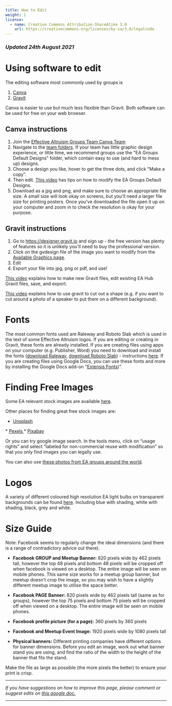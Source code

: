 ```yaml
---
title: How to Edit
weight: 1
license:
  - name: Creative Commons Attribution-ShareAlike 3.0
    url: https://creativecommons.org/licenses/by-sa/3.0/legalcode
---
```

### _Updated 24th August 2021_


# Using software to edit

The editing software most commonly used by groups is

1. <a target="_blank" href="https://www.canva.com/">Canva</a>
2. <a target="_blank" href="https://designer.gravit.io/">Gravit</a>

Canva is easier to use but much less flexible than Gravit. Both software can be used for free on your web browser. 

## Canva instructions
1. Join the <a target="_blank" href="https://www.canva.com/brand/join?token=VaqFCyMwnlpS0t9-sQeUMw&referrer=team-invite">Effective Altruism Groups Team Canva Team</a>
2. Navigate to the <a target="_blank" href="https://www.canva.com/teams/folders"> team folders</a>. If your team has little graphic design experience, or little time, we recommend groups use the "EA Groups Default Designs" folder, which contain easy to use (and hard to mess up) designs. 
3. Choose a design you like, hover to get the three dots, and click "Make a copy". 
4. Then edit. <a target="_blank" href="https://drive.google.com/file/d/1CkVgrB1NShsSuO80U_tFEFOfluwGgfpE/view?usp=sharing">This video</a> has tips on how to modify the EA Groups Default Designs. 
5. Download as a jpg and png, and make sure to choose an appropriate file size. A small size will look okay on screens, but you'll need a larger file size for printing posters. Once you've downloaded the file open it up on your computer and zoom in to check the resolution is okay for your purpose. 


## Gravit instructions

1. Go to <a target="_blank" href="https://designer.gravit.io/">https://designer.gravit.io</a> and sign up - the free version has plenty of features so it is unlikely you'll need to buy the professional version.
2. Click on the gvdesign file of the image you want to modify from the <a target="_blank" href="https://resources.eahub.org/graphics/editable-graphics/https://resources.eahub.org/graphics/editable-graphics/">Available Graphics page</a>.
4. Edit
5. Export your file into jpg, png or pdf, and use!


<a target="_blank" href="https://www.youtube.com/embed/ogkj3-H01ZQ">This video</a> explains how to make new Gravit files, edit existing EA Hub Gravit files, save, and export.


<a target="_blank" href="https://youtu.be/zO6TKGy72dA?t=103">This video</a> explains how to use gravit to cut out a shape (e.g. if you want to cut around a photo of a speaker to put them on a different background). 



# Fonts

The most common fonts used are Raleway and Roboto Slab which is used in the text of some Effective Altruism logos. If you are editing or creating in Gravit, these fonts are already installed. If you are creating files using apps on your computer (e.g. Publisher, Word) you need to download and install the fonts (<a target="_blank" href="https://www.fontsquirrel.com/fonts/raleway">download Raleway</a>, <a target="_blank" href="https://www.fontsquirrel.com/fonts/roboto-slab">download Roboto Slab</a>) - instructions <a target="_blank" href="https://www.fontsquirrel.com/help">here</a>. If you are creating files using Google Docs, you can use these fonts and more by installing the Google Docs add-on "<a target="_blank" href="https://gsuite.google.com/marketplace/app/extensis_fonts/568288816452">Extensis Fonts</a>)".





# Finding Free Images
Some EA relevant stock images are available <a target="_blank" href="https://drive.google.com/drive/folders/1_X29UbYnAkJNQAVUW-08mZKooZnF64Ad?usp=sharing">here</a>. 

Other places for finding great free stock images are:

* <a target="_blank" href="https://unsplash.com/">Unsplash</a>
* <a target="_blank" href="https://www.pexels.com/">Pexels</a>
* <a target="_blank" href="https://pixabay.com/">Pixabay</a>

Or you can try google image search. In the tools menu, click on “usage rights” and select “labeled for non-commercial reuse with modification” so that you only find images you can legally use.

You can also use <a target="_blank" href="https://photos.google.com/share/AF1QipMCOQyTAUS6de3uxpM0H-UkQX7dcplTgh1oWA1Fh1QPiBFF095g_nn1gD0BkvE-Hg?key=SmtYaDlTV1c2NTRIRmdjSHZ4Rm5YU1NhWFNjdkZB">these photos from EA groups around the world</a>.


# Logos
A variety of different coloured high resolution EA light bulbs on transparent backgrounds can be found <a target="_blank" href="https://drive.google.com/drive/u/0/folders/10c81CPd0lM5cYD31sN0h7buoAGfv533J">here</a>. Including blue with shading, white with shading, black, grey and white. 

# Size Guide



Note: Facebook seems to regularly change the ideal dimensions (and there is a range of contradictory advice out there). 


* **Facebook GROUP and Meetup Banner:** 820 pixels wide by 462 pixels tall, however the top 48 pixels and bottom 48 pixels will be cropped off when facebook is viewed on a desktop. The entire image will be seen on mobile phones. This same size works for a meetup group banner, but meetup doesn’t crop the image, so you may wish to have a slightly different meetup image to utilise the space better. 

* **Facebook PAGE Banner:** 820 pixels wide by 462 pixels tall (same as for groups), however the top 75 pixels and bottom 75 pixels will be cropped off when viewed on a desktop. The entire image will be seen on mobile phones. 

* **Facebook profile picture (for a page):** 360 pixels by 360 pixels

* **Facebook and Meetup Event Image:** 1920 pixels wide by 1080 pixels tall

* **Physical banners:** Different printing companies have different options for banner dimensions. Before you edit an image, work out what banner stand you are using, and find the ratio of the width to the height of the banner that fits the stand. 

Make the file as large as possible (the more pixels the better) to ensure your print is crisp. 

<hr>

_If you have suggestions on how to improve this page, please comment or suggest edits on_ <a target="_blank" href="https://docs.google.com/document/d/1sQamH9Vnhb4s37NS7mmXV3UIge3hl_m3QVPWZiugGxY/edit?usp=sharing">_this google doc._</a>

<hr>
